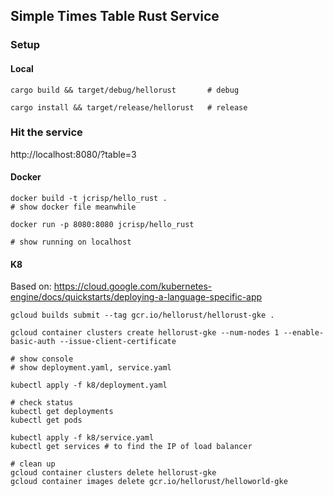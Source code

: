 ## Simple Times Table Rust Service

### Setup

#### Local

```
cargo build && target/debug/hellorust       # debug

cargo install && target/release/hellorust   # release
```

### Hit the service

http://localhost:8080/?table=3


#### Docker

```
docker build -t jcrisp/hello_rust .           
# show docker file meanwhile

docker run -p 8080:8080 jcrisp/hello_rust

# show running on localhost
```

#### K8
Based on: https://cloud.google.com/kubernetes-engine/docs/quickstarts/deploying-a-language-specific-app

```
gcloud builds submit --tag gcr.io/hellorust/hellorust-gke .

gcloud container clusters create hellorust-gke --num-nodes 1 --enable-basic-auth --issue-client-certificate

# show console
# show deployment.yaml, service.yaml

kubectl apply -f k8/deployment.yaml

# check status
kubectl get deployments
kubectl get pods

kubectl apply -f k8/service.yaml
kubectl get services # to find the IP of load balancer

# clean up
gcloud container clusters delete hellorust-gke
gcloud container images delete gcr.io/hellorust/helloworld-gke
```
